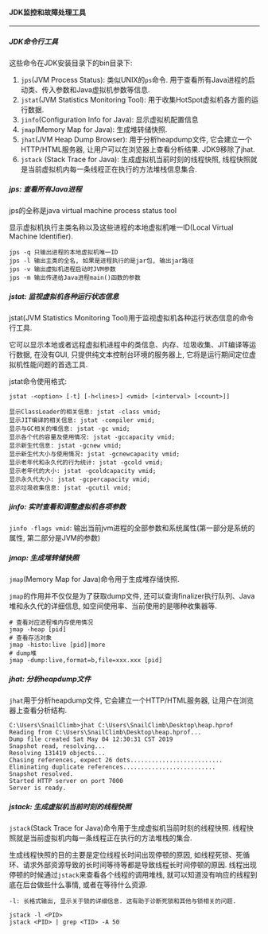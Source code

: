 #### JDK监控和故障处理工具

---

##### JDK命令行工具

这些命令在JDK安装目录下的bin目录下:

1. `jps`(JVM Process Status): 类似UNIX的`ps`命令. 用于查看所有Java进程的启动类、传入参数和Java虚拟机参数等信息.
2. `jstat`(JVM Statistics Monitoring Tool): 用于收集HotSpot虚拟机各方面的运行数据.
3. `jinfo`(Configuration Info for Java): 显示虚拟机配置信息
4. `jmap`(Memory Map for Java): 生成堆转储快照.
5. `jhat`(JVM Heap Dump Browser): 用于分析heapdump文件, 它会建立一个HTTP/HTML服务器, 让用户可以在浏览器上查看分析结果. JDK9移除了jhat.
6. `jstack` (Stack Trace for Java): 生成虚拟机当前时刻的线程快照, 线程快照就是当前虚拟机内每一条线程正在执行的方法堆栈信息集合.

##### jps: 查看所有Java进程

jps的全称是java virtual machine process status tool

显示虚拟机执行主类名称以及这些进程的本地虚拟机唯一ID(Local Virtual Machine Identifier).

```
jps -q 只输出进程的本地虚拟机唯一ID
jps -l 输出主类的全名, 如果是进程执行的是jar包, 输出jar路径
jps -v 输出虚拟机进程启动时JVM参数
jps -m 输出传递给Java进程main()函数的参数
```

##### jstat: 监视虚拟机各种运行状态信息

jstat(JVM Statistics Monitoring Tool)用于监视虚拟机各种运行状态信息的命令行工具.

它可以显示本地或者远程虚拟机进程中的类信息、内存、垃圾收集、JIT编译等运行数据, 在没有GUI, 只提供纯文本控制台环境的服务器上, 它将是运行期间定位虚拟机性能问题的首选工具.

jstat命令使用格式:

```
jstat -<option> [-t] [-h<lines>] <vmid> [<interval> [<count>]]

显示ClassLoader的相关信息: jstat -class vmid;
显示JIT编译的相关信息: jstat -compiler vmid;
显示与GC相关的堆信息: jstat -gc vmid;
显示各个代的容量及使用情况: jstat -gccapacity vmid;
显示新生代信息: jstat -gcnew vmid;
显示新生代大小与使用情况: jstat -gcnewcapacity vmid;
显示老年代和永久代的行为统计: jstat -gcold vmid;
显示老年代的大小: jstat -gcoldcapacity vmid;
显示永久代大小: jstat -gcpercapacity vmid;
显示垃圾收集信息: jstat -gcutil vmid;
```

##### jinfo: 实时查看和调整虚拟机各项参数

`jinfo -flags vmid`: 输出当前jvm进程的全部参数和系统属性(第一部分是系统的属性, 第二部分是JVM的参数)

##### jmap: 生成堆转储快照

`jmap`(Memory Map for Java)命令用于生成堆存储快照. 

`jmap`的作用并不仅仅是为了获取dump文件, 还可以查询finalizer执行队列、Java堆和永久代的详细信息, 如空间使用率、当前使用的是哪种收集器等. 

```
# 查看对应进程堆内存使用情况
jmap -heap [pid]
# 查看存活对象
jmap -histo:live [pid]|more 
# dump堆
jmap -dump:live,format=b,file=xxx.xxx [pid]
```

##### jhat: 分析heapdump文件

`jhat`用于分析heapdump文件, 它会建立一个HTTP/HTML服务器, 让用户在浏览器上查看分析结构.

```
C:\Users\SnailClimb>jhat C:\Users\SnailClimb\Desktop\heap.hprof
Reading from C:\Users\SnailClimb\Desktop\heap.hprof...
Dump file created Sat May 04 12:30:31 CST 2019
Snapshot read, resolving...
Resolving 131419 objects...
Chasing references, expect 26 dots..........................
Eliminating duplicate references..........................
Snapshot resolved.
Started HTTP server on port 7000
Server is ready.
```

##### jstack: 生成虚拟机当前时刻的线程快照

`jstack`(Stack Trace for Java)命令用于生成虚拟机当前时刻的线程快照. 线程快照就是当前虚拟机内每一条线程正在执行的方法堆栈的集合.

生成线程快照的目的主要是定位线程长时间出现停顿的原因, 如线程死锁、死循环、请求外部资源导致的长时间等待等都是导致线程长时间停顿的原因. 线程出现停顿的时候通过`jstack`来查看各个线程的调用堆栈, 就可以知道没有响应的线程到底在后台做些什么事情, 或者在等待什么资源.

```
-l: 长格式输出, 显示关于锁的详细信息. 这有助于诊断死锁和其他与锁相关的问题.
```

```
jstack -l <PID>
jstack <PID> | grep <TID> -A 50
```

































